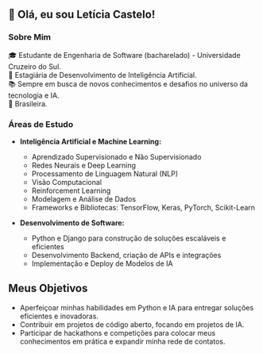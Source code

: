 ## 👋 Olá, eu sou Letícia Castelo! 

### Sobre Mim
🎓 Estudante de Engenharia de Software (bacharelado) - Universidade Cruzeiro do Sul.</br>
🧠 Estagiária de Desenvolvimento de Inteligência Artificial.</br>
📚 Sempre em busca de novos conhecimentos e desafios no universo da tecnologia e IA.</br>
💚 Brasileira.</br>

### Áreas de Estudo
- **Inteligência Artificial e Machine Learning:**
  - Aprendizado Supervisionado e Não Supervisionado
  - Redes Neurais e Deep Learning
  - Processamento de Linguagem Natural (NLP)
  - Visão Computacional
  - Reinforcement Learning
  - Modelagem e Análise de Dados
  - Frameworks e Bibliotecas: TensorFlow, Keras, PyTorch, Scikit-Learn

- **Desenvolvimento de Software:**
  - Python e Django para construção de soluções escaláveis e eficientes
  - Desenvolvimento Backend, criação de APIs e integrações
  - Implementação e Deploy de Modelos de IA
  
## Meus Objetivos
  - Aperfeiçoar minhas habilidades em Python e IA para entregar soluções eficientes e inovadoras.
  - Contribuir em projetos de código aberto, focando em projetos de IA.
  - Participar de hackathons e competições para colocar meus conhecimentos em prática e expandir minha rede de contatos.
